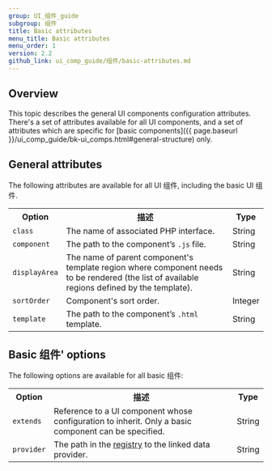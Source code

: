 ```yaml
---
group: UI_组件_guide
subgroup: 组件
title: Basic attributes
menu_title: Basic attributes
menu_order: 1
version: 2.2
github_link: ui_comp_guide/组件/basic-attributes.md
---
```


## Overview

This topic describes the general UI components configuration attributes. There's a set of attributes available for all UI components, and a set of attributes which are specific for [basic components]({{ page.baseurl }}/ui_comp_guide/bk-ui_comps.html#general-structure) only. 

## General attributes 

The following attributes are available for all UI 组件, including the basic UI 组件.

<table>
  <tr>
    <th>Option </th>
    <th>描述</th>
    <th>Type</th>
  </tr>
  <tr>
    <td><code>class</code></td>
    <td>The name of associated PHP interface.</td>
    <td>String</td>
  </tr>
  <tr>
    <td><code>component</code></td>
    <td>The path to the component’s <code>.js</code> file.</td>
    <td>String</td>
  </tr>
  <tr>
    <td><code>displayArea</code></td>
    <td>The name of parent component's template region where component needs to be rendered (the list of available regions defined by the template).</td>
    <td>String</td>
  </tr>
  <tr>
    <td><code>sortOrder</code></td>
    <td>Component's sort order.</td>
    <td>Integer</td>
  </tr>
  <tr>
    <td><code>template</code></td>
    <td>The path to the component’s <code>.html</code> template.</td>
    <td>String</td>
  </tr>
</table>


## Basic 组件' options

The following options are available for all basic 组件:

<table>
  <tr>
    <th>Option </th>
    <th>描述</th>
    <th>Type</th>
  </tr>
  <tr>
    <td><code>extends</code></td>
    <td>Reference to a UI component whose configuration to inherit. Only a basic component can be specified.</td>
    <td>String</td>
  </tr>
  <tr>
    <td><code>provider</code></td>
    <td>The path in the <a href="{{ page.baseurl }}/ui_comp_guide/concepts/ui_comp_uiregistry.html">registry</a> to the linked data provider.</td>
    <td>String</td>
  </tr>
</table>



